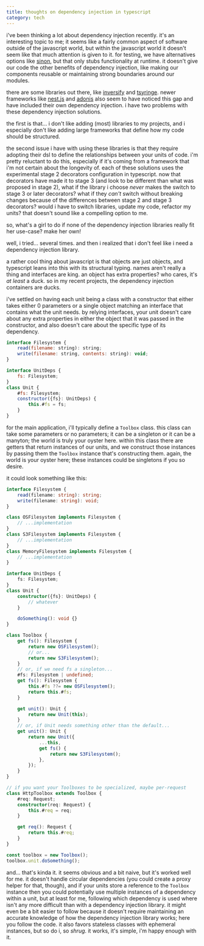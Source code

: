 ```yaml
---
title: thoughts on dependency injection in typescript
category: tech
---
```


i've been thinking a lot about dependency injection recently. it's an
interesting topic to me; it seems like a fairly common aspect of software
outside of the javascript world, but within the javascript world it doesn't seem
like that much attention is given to it. for testing, we have alternatives
options like [sinon](https://sinonjs.org/), but that only stubs functionality at
runtime. it doesn't give our code the other benefits of dependency injection,
like making our components reusable or maintaining strong boundaries around our
modules.

there are some libraries out there, like
[inversify](https://www.npmjs.com/package/inversify) and
[tsyringe](https://www.npmjs.com/package/tsyringe). newer frameworks like
[nest.js](https://docs.nestjs.com/fundamentals/custom-providers) and
[adonis](https://docs.adonisjs.com/guides/ioc-container) also seem to have
noticed this gap and have included their own dependency injection. i have two
problems with these dependency injection solutions.

the first is that... i don't like adding (most) libraries to my projects, and i
especially don't like adding large frameworks that define how my code should be
structured.

the second issue i have with using these libraries is that they require adopting
their dsl to define the relationships between your units of code. i'm pretty
reluctant to do this, especially if it's coming from a framework that i'm not
certain about the longevity of. each of these solutions uses the experimental
stage 2 decorators configuration in typescript. now that decorators have made it
to stage 3 (and look to be different than what was proposed in stage 2), what if
the library i choose _never_ makes the switch to stage 3 or later decorators?
what if they _can't_ switch without breaking changes because of the differences
between stage 2 and stage 3 decorators? would i have to switch libraries, update
my code, refactor my units? that doesn't sound like a compelling option to me.

so, what's a girl to do if none of the dependency injection libraries really fit
her use-case? make her own!

well, i tried... several times. and then i realized that i don't feel like i
need a dependency injection library.

a rather cool thing about javascript is that objects are just objects, and
typescript leans into this with its structural typing. names aren't really a
thing and interfaces are king. an object has extra properties? who cares, it's
_at least_ a duck. so in my recent projects, the dependency injection containers
are ducks.

i've settled on having each unit being a class with a constructor that either
takes either 0 parameters or a single object matching an interface that contains
what the unit needs. by relying interfaces, your unit doesn't care about any
extra properties in either the object that it was passed in the constructor, and
also doesn't care about the specific type of its dependency.

```javascript
interface Filesystem {
	read(filename: string): string;
	write(filename: string, contents: string): void;
}

interface UnitDeps {
	fs: Filesystem;
}
class Unit {
	#fs: Filesystem;
	constructor({fs}: UnitDeps) {
		this.#fs = fs;
	}
}
```

for the main application, i'll typically define a `Toolbox` class. this class
can take some parameters or no parameters; it can be a singleton or it can be a
manyton; the world is truly your oyster here. within this class there are
getters that return instances of our units, and we construct those instances by
passing them the `Toolbox` instance that's constructing them. again, the world
is your oyster here; these instances could be singletons if you so desire.

it could look something like this:

```typescript
interface Filesystem {
	read(filename: string): string;
	write(filename: string): void;
}

class OSFilesystem implements Filesystem {
	// ...implementation
}
class S3Filesystem implements Filesystem {
	// ...implementation
}
class MemoryFilesystem implements Filesystem {
	// ...implementation
}

interface UnitDeps {
	fs: Filesystem;
}
class Unit {
	constructor({fs}: UnitDeps) {
		// whatever
	}

	doSomething(): void {}
}

class Toolbox {
	get fs(): Filesystem {
		return new OSFilesystem();
		// or...
		return new S3Filesystem();
	}
	// or, if we need fs a singleton...
	#fs: Filesystem | undefined;
	get fs(): Filesystem {
		this.#fs ??= new OSFilesystem();
		return this.#fs;
	}

	get unit(): Unit {
		return new Unit(this);
	}
	// or, if Unit needs something other than the default...
	get unit(): Unit {
		return new Unit({
			...this,
			get fs() {
				return new S3Filesystem();
			},
		});
	}
}

// if you want your Toolboxes to be specialized, maybe per-request
class HttpToolbox extends Toolbox {
	#req: Request;
	constructor(req: Request) {
		this.#req = req;
	}

	get req(): Request {
		return this.#req;
	}
}

const toolbox = new Toolbox();
toolbox.unit.doSomething();
```

and... that's kinda it. it seems obvious and a bit naive, but it's worked well
for me. it doesn't handle circular dependencies (you could create a proxy helper
for that, though), and if your units store a reference to the `Toolbox` instance
then you could potentially use multiple instances of a dependency within a unit,
but at least for me, following which dependency is used where isn't any more
difficult than with a dependency injection library. it might even be a bit
easier to follow because it doesn't require maintaining an accurate knowledge of
how the dependency injection library works; here you follow the code. it also
favors stateless classes with ephemeral instances, but so do i, so _shrug_. it
works, it's simple, i'm happy enough with it.
